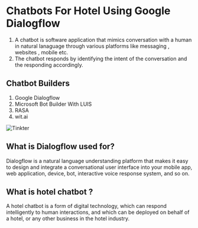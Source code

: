 # Chatbots For Hotel Using Google Dialogflow

1. A chatbot is software application that mimics conversation with a human in natural lanaguage through various platforms like messaging , websites , mobile etc.
2. The chatbot responds by identifying the intent of the conversation and the responding accordingly.

## Chatbot Builders
1. Google Dialogflow
2. Microsoft Bot Builder With LUIS
3. RASA
4. wit.ai

![Tinkter](https://www.mirai.com/files/2018/10/1.-Chatbot-G%C3%BCelcom.png)

## What is Dialogflow used for?
Dialogflow is a natural language understanding platform that makes it easy to design and integrate a conversational user interface into your mobile app, web application, device, bot, interactive voice response system, and so on.

## What is hotel chatbot ? 
A hotel chatbot is a form of digital technology, which can respond intelligently to human interactions, and which can be deployed on behalf of a hotel, or any other business in the hotel industry.
